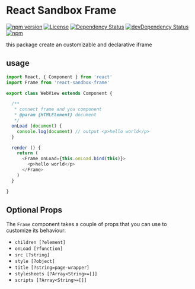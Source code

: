 React Sandbox Frame
===================

[![npm version](https://badge.fury.io/js/react-sandbox-frame.svg)](http://badge.fury.io/js/react-sandbox-frame)
[![License](https://img.shields.io/npm/l/react-sandbox-frame.svg)](https://www.npmjs.com/package/react-sandbox-frame) 
[![Dependency Status](https://david-dm.org/brunocarvalhodearaujo/react-sandbox-frame.svg?style=flat-square)](https://david-dm.org/brunocarvalhodearaujo/react-sandbox-frame)
[![devDependency Status](https://david-dm.org/brunocarvalhodearaujo/react-sandbox-frame/dev-status.svg?style=flat-square)](https://david-dm.org/brunocarvalhodearaujo/react-sandbox-frame#info=devDependencies)
[![npm](https://img.shields.io/npm/dt/react-sandbox-frame.svg)](https://github.com/brunocarvalhodearaujo/react-sandbox-frame)

this package create an customizable and declarative iframe

## usage

``````js
import React, { Component } from 'react'
import Frame from 'react-sandbox-frame'

export class WebView extends Component {

  /**
   * connect frame and you component
   * @param {HTMLElement} document
   */
  onLoad (document) {
    console.log(document) // output <p>hello world</p>
  }

  render () {
    return (
      <Frame onLoad={this.onLoad.bind(this)}>
        <p>hello world</p>
      </Frame>
    )
  }

}
``````

## Optional Props

The `Frame` component takes a couple of props that you can use to customize its behaviour:

  - `children [?element]`
  - `onLoad [?function]`
  - `src [?string]`
  - `style [?object]`
  - `title [?string=page-wrapper]`
  - `stylesheets [?Array<String>=[]]`
  - `scripts [?Array<String>=[]]`
